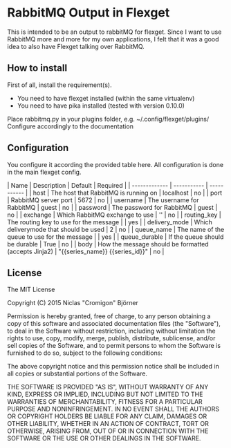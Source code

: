 # RabbitMQ Output in Flexget

This is intended to be an output to rabbitMQ for flexget.
Since I want to use RabbitMQ more and more for my own applications, I felt that it was a good idea to also have Flexget talking over RabbitMQ.

## How to install

First of all, install the requirement(s).
* You need to have flexget installed (within the same virtualenv)
* You need to have pika installed (tested with version 0.10.0)

Place rabbitmq.py in your plugins folder, e.g. ~/.config/flexget/plugins/
Configure accordingly to the documentation

## Configuration

You configure it according the provided table here.
All configuration is done in the main flexget config.

| Name | Description | Default | Required |
| ------------- | ----------- | ----------- |
| host | The host that RabbitMQ is running on | localhost | no |
| port | RabbitMQ server port | 5672 | no |
| username | The username for RabbitMQ | guest | no |
| password | The password for RabbitMQ | guest | no |
| exchange | Which RabbitMQ exchange to use | '' | no |
| routing_key | The routing key to use for the message | | yes |
| delivery_mode | Which deliverymode that should be used | 2 | no |
| queue_name | The name of the queue to use for the message | | yes |
| queue_durable | If the queue should be durable | True | no |
| body | How the message should be formatted (accepts Jinja2) | "{{series_name}} {{series_id}}" | no |

## License

The MIT License

Copyright (C) 2015 Niclas "Cromigon" Björner

Permission is hereby granted, free of charge, to any person obtaining a copy
of this software and associated documentation files (the "Software"), to deal
in the Software without restriction, including without limitation the rights
to use, copy, modify, merge, publish, distribute, sublicense, and/or sell
copies of the Software, and to permit persons to whom the Software is
furnished to do so, subject to the following conditions:

The above copyright notice and this permission notice shall be included in
all copies or substantial portions of the Software.

THE SOFTWARE IS PROVIDED "AS IS", WITHOUT WARRANTY OF ANY KIND, EXPRESS OR
IMPLIED, INCLUDING BUT NOT LIMITED TO THE WARRANTIES OF MERCHANTABILITY,
FITNESS FOR A PARTICULAR PURPOSE AND NONINFRINGEMENT. IN NO EVENT SHALL THE
AUTHORS OR COPYRIGHT HOLDERS BE LIABLE FOR ANY CLAIM, DAMAGES OR OTHER
LIABILITY, WHETHER IN AN ACTION OF CONTRACT, TORT OR OTHERWISE, ARISING FROM,
OUT OF OR IN CONNECTION WITH THE SOFTWARE OR THE USE OR OTHER DEALINGS IN
THE SOFTWARE.